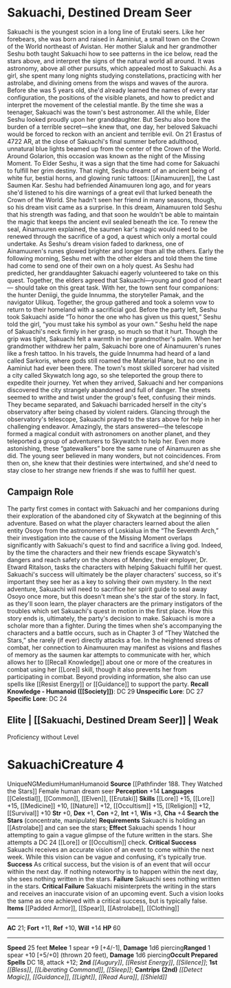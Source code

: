 ﻿---
ac: '21'
alignment: NG
all_resistance: null
burrow_speed: null
charisma: '+4'
climb_speed: null
constitution: '+2'
creature_ability:
- Search the Stars
creature_family: null
description: "Sakuachi is the youngest scion in a long line of Erutaki seers. Like\
  \ her forebears, she was born and raised in Aaminiut, a small town on the Crown\
  \ of the World northeast of Avistan. Her mother Sialuk and her grandmother Seshu\
  \ both taught Sakuachi how to see patterns in the ice below, read the stars above,\
  \ and interpret the signs of the natural world all around.<br/><br/> It was astronomy,\
  \ above all other pursuits, which appealed most to Sakuachi. As a girl, she spent\
  \ many long nights studying constellations, practicing with her astrolabe, and divining\
  \ omens from the wisps and waves of the aurora. Before she was 5 years old, she'd\
  \ already learned the names of every star configuration, the positions of the visible\
  \ planets, and how to predict and interpret the movement of the celestial mantle.\
  \ By the time she was a teenager, Sakuachi was the town's best astronomer.<br/><br/>\
  \ All the while, Elder Seshu looked proudly upon her granddaughter. But Seshu also\
  \ bore the burden of a terrible secret\u2014she knew that, one day, her beloved\
  \ Sakuachi would be forced to reckon with an ancient and terrible evil. On 21 Erastus\
  \ of 4722 AR, at the close of Sakuachi's final summer before adulthood, unnatural\
  \ blue lights beamed up from the center of the Crown of the World. Around Golarion,\
  \ this occasion was known as the night of the Missing Moment. To Elder Seshu, it\
  \ was a sign that the time had come for Sakuachi to fulfill her grim destiny.<br/><br/>\
  \ That night, Seshu dreamt of an ancient being of white fur, bestial horns, and\
  \ glowing runic tattoos: [[DATABASE/monster/Ainamuuren|Ainamuuren]] , the Last Saumen\
  \ Kar. Seshu had befriended Ainamuuren long ago, and for years she'd listened to\
  \ his dire warnings of a great evil that lurked beneath the Crown of the World.\
  \ She hadn't seen her friend in many seasons, though, so his dream visit came as\
  \ a surprise. In this dream, Ainamuuren told Seshu that his strength was fading,\
  \ and that soon he wouldn't be able to maintain the magic that keeps the ancient\
  \ evil sealed beneath the ice. To renew the seal, Ainamuuren explained, the saumen\
  \ kar's magic would need to be renewed through the sacrifice of a god, a quest which\
  \ only a mortal could undertake. As Seshu's dream vision faded to darkness, one\
  \ of Ainamuuren's runes glowed brighter and longer than all the others.<br/><br/>\
  \  Early the following morning, Seshu met with the other elders and told them the\
  \ time had come to send one of their own on a holy quest. As Seshu had predicted,\
  \ her granddaughter Sakuachi eagerly volunteered to take on this quest. Together,\
  \ the elders agreed that Sakuachi\u2014young and good of heart\u2014 should take\
  \ on this great task. With her, the town sent four companions: the hunter Deniigi,\
  \ the guide Innumma, the storyteller Pamak, and the navigator Ulikuq. Together,\
  \ the group gathered and took a solemn vow to return to their homeland with a sacrificial\
  \ god.<br/><br/> Before the party left, Seshu took Sakuachi aside \u201CTo honor\
  \ the one who has given us this quest,\u201D Seshu told the girl, \u201Cyou must\
  \ take his symbol as your own.\u201D Seshu held the nape of Sakuachi's neck firmly\
  \ in her grasp, so much so that it hurt. Though the grip was tight, Sakuachi felt\
  \ a warmth in her grandmother's palm. When her grandmother withdrew her palm, Sakuachi\
  \ bore one of Ainamuuren's runes like a fresh tattoo.<br/><br/> In his travels,\
  \ the guide Innumma had heard of a land called Sarkoris, where gods still roamed\
  \ the Material Plane, but no one in Aaminiut had ever been there. The town's most\
  \ skilled sorcerer had visited a city called Skywatch long ago, so she teleported\
  \ the group there to expedite their journey. Yet when they arrived, Sakuachi and\
  \ her companions discovered the city strangely abandoned and full of danger. The\
  \ streets seemed to writhe and twist under the group's feet, confusing their minds.\
  \ They became separated, and Sakuachi barricaded herself in the city's observatory\
  \ after being chased by violent raiders.<br/><br/> Glancing through the observatory's\
  \ telescope, Sakuachi prayed to the stars above for help in her challenging endeavor.\
  \ Amazingly, the stars answered\u2014the telescope formed a magical conduit with\
  \ astronomers on another planet, and they teleported a group of adventurers to Skywatch\
  \ to help her. Even more astonishing, these \u201Cgatewalkers\u201D bore the same\
  \ rune of Ainamuuren as she did. The young seer believed in many wonders, but not\
  \ coincidences. From then on, she knew that their destinies were intertwined, and\
  \ she'd need to stay close to her strange new friends if she was to fulfill her\
  \ quest."
dexterity: '+1'
element: null
fly_speed: null
fortitude: '+11'
hp: '60'
id: '2467'
immunity: null
intelligence: '+1'
land_speed: '25'
language:
- '[[DATABASE/language/Celestial|Celestial]]'
- '[[DATABASE/language/Common|Common]]'
- '[[DATABASE/language/Elven|Elven]]'
- '[[DATABASE/language/Erutaki|Erutaki]]'
level: '4'
max_speed: '25'
name: Sakuachi
perception: '+14'
rarity: Unique
reflex: '+10'
resistance: null
rus_type_level: null
sense: null
size: Medium
skill:
- '[[DATABASE/skill/Lore|Astronomy Lore]] +15'
- '[[DATABASE/skill/Lore|Fortune-Telling Lore]] +15'
- '[[DATABASE/skill/Medicine|Medicine]] +10'
- '[[DATABASE/skill/Nature|Nature]] +12'
- '[[DATABASE/skill/Occultism|Occultism]] +15'
- '[[DATABASE/skill/Religion|Religion]] +12'
- '[[DATABASE/skill/Survival|Survival]] +10'
source: '[[DATABASE/source/Pathfinder 188. They Watched the Stars|Pathfinder #188:
  They Watched the Stars]]'
speed:
- 25 feet
spell:
- '[[DATABASE/spell/Augury|Augury]]'
- '[[DATABASE/spell/Bless|Bless]]'
- '[[DATABASE/spell/Detect Magic|Detect Magic]]'
- '[[DATABASE/spell/Guidance|Guidance]]'
- '[[DATABASE/spell/Liberating Command|Liberating Command]]'
- '[[DATABASE/spell/Light|Light]]'
- '[[DATABASE/spell/Read Aura|ReadAura]]'
- '[[DATABASE/spell/Resist Energy|Resist Energy]]'
- '[[DATABASE/spell/Shield|Shield]]'
- '[[DATABASE/spell/Silence|Silence]]'
- '[[DATABASE/spell/Sleep|Sleep]]'
strength: '+0'
strength_req: '0'
strongest_save:
- Will
swim_speed: null
trait:
- '[[DATABASE/trait/Human|Human]]'
- '[[DATABASE/trait/Humanoid|Humanoid]]'
- '[[DATABASE/trait/Unique|Unique]]'
type: Creature
vision: null
weakest_save:
- Reflex
weakness: null
will: '+14'
wisdom: '+3'

---
# Sakuachi, Destined Dream Seer

Sakuachi is the youngest scion in a long line of Erutaki seers. Like her forebears, she was born and raised in Aaminiut, a small town on the Crown of the World northeast of Avistan. Her mother Sialuk and her grandmother Seshu both taught Sakuachi how to see patterns in the ice below, read the stars above, and interpret the signs of the natural world all around.
 It was astronomy, above all other pursuits, which appealed most to Sakuachi. As a girl, she spent many long nights studying constellations, practicing with her astrolabe, and divining omens from the wisps and waves of the aurora. Before she was 5 years old, she'd already learned the names of every star configuration, the positions of the visible planets, and how to predict and interpret the movement of the celestial mantle. By the time she was a teenager, Sakuachi was the town's best astronomer.
 All the while, Elder Seshu looked proudly upon her granddaughter. But Seshu also bore the burden of a terrible secret—she knew that, one day, her beloved Sakuachi would be forced to reckon with an ancient and terrible evil. On 21 Erastus of 4722 AR, at the close of Sakuachi's final summer before adulthood, unnatural blue lights beamed up from the center of the Crown of the World. Around Golarion, this occasion was known as the night of the Missing Moment. To Elder Seshu, it was a sign that the time had come for Sakuachi to fulfill her grim destiny.
 That night, Seshu dreamt of an ancient being of white fur, bestial horns, and glowing runic tattoos: [[Ainamuuren]], the Last Saumen Kar. Seshu had befriended Ainamuuren long ago, and for years she'd listened to his dire warnings of a great evil that lurked beneath the Crown of the World. She hadn't seen her friend in many seasons, though, so his dream visit came as a surprise. In this dream, Ainamuuren told Seshu that his strength was fading, and that soon he wouldn't be able to maintain the magic that keeps the ancient evil sealed beneath the ice. To renew the seal, Ainamuuren explained, the saumen kar's magic would need to be renewed through the sacrifice of a god, a quest which only a mortal could undertake. As Seshu's dream vision faded to darkness, one of Ainamuuren's runes glowed brighter and longer than all the others.
 Early the following morning, Seshu met with the other elders and told them the time had come to send one of their own on a holy quest. As Seshu had predicted, her granddaughter Sakuachi eagerly volunteered to take on this quest. Together, the elders agreed that Sakuachi—young and good of heart— should take on this great task. With her, the town sent four companions: the hunter Deniigi, the guide Innumma, the storyteller Pamak, and the navigator Ulikuq. Together, the group gathered and took a solemn vow to return to their homeland with a sacrificial god.
 Before the party left, Seshu took Sakuachi aside “To honor the one who has given us this quest,” Seshu told the girl, “you must take his symbol as your own.” Seshu held the nape of Sakuachi's neck firmly in her grasp, so much so that it hurt. Though the grip was tight, Sakuachi felt a warmth in her grandmother's palm. When her grandmother withdrew her palm, Sakuachi bore one of Ainamuuren's runes like a fresh tattoo.
 In his travels, the guide Innumma had heard of a land called Sarkoris, where gods still roamed the Material Plane, but no one in Aaminiut had ever been there. The town's most skilled sorcerer had visited a city called Skywatch long ago, so she teleported the group there to expedite their journey. Yet when they arrived, Sakuachi and her companions discovered the city strangely abandoned and full of danger. The streets seemed to writhe and twist under the group's feet, confusing their minds. They became separated, and Sakuachi barricaded herself in the city's observatory after being chased by violent raiders.
 Glancing through the observatory's telescope, Sakuachi prayed to the stars above for help in her challenging endeavor. Amazingly, the stars answered—the telescope formed a magical conduit with astronomers on another planet, and they teleported a group of adventurers to Skywatch to help her. Even more astonishing, these “gatewalkers” bore the same rune of Ainamuuren as she did. The young seer believed in many wonders, but not coincidences. From then on, she knew that their destinies were intertwined, and she'd need to stay close to her strange new friends if she was to fulfill her quest.

## Campaign Role

The party first comes in contact with Sakuachi and her companions during their exploration of the abandoned city of Skywatch at the beginning of this adventure. Based on what the player characters learned about the alien entity Osoyo from the astronomers of Loskialua in the “The Seventh Arch,” their investigation into the cause of the Missing Moment overlaps significantly with Sakuachi's quest to find and sacrifice a living god. Indeed, by the time the characters and their new friends escape Skywatch's dangers and reach safety on the shores of Mendev, their employer, Dr. Etward Ritalson, tasks the characters with helping Sakuachi fulfill her quest.
 Sakuachi's success will ultimately be the player characters' success, so it's important they see her as a key to solving their own mystery. In the next adventure, Sakuachi will need to sacrifice her spirit guide to seal away Osoyo once more, but this doesn't mean she's the star of the story. In fact, as they'll soon learn, the player characters are the primary instigators of the troubles which set Sakuachi's quest in motion in the first place. How this story ends is, ultimately, the party's decision to make.
 Sakuachi is more a scholar more than a fighter. During the times when she's accompanying the characters and a battle occurs, such as in Chapter 3 of “They Watched the Stars,” she rarely (if ever) directly attacks a foe. In the heightened stress of combat, her connection to Ainamuuren may manifest as visions and flashes of memory as the saumen kar attempts to communicate with her, which allows her to [[Recall Knowledge]] about one or more of the creatures in combat using her [[Lore]] skill, though it also prevents her from participating in combat. Beyond providing information, she also can use spells like [[Resist Energy]] or [[Guidance]] to support the party.
**Recall Knowledge - Humanoid ([[Society]])**: DC 29
**Unspecific Lore**: DC 27
**Specific Lore**: DC 24

## Elite | [[Sakuachi, Destined Dream Seer]] | Weak
Proficiency without Level

# Sakuachi<span class="item-type">Creature 4</span>

<span class="trait-unique item-trait">Unique</span><span class="trait-alignment item-trait">NG</span><span class="trait-size item-trait">Medium</span><span class="item-trait">Human</span><span class="item-trait">Humanoid</span>
**Source** [[Pathfinder 188. They Watched the Stars]]
Female human dream seer
**Perception** +14
**Languages** [[Celestial]], [[Common]], [[Elven]], [[Erutaki]]
**Skills** [[Lore]] +15, [[Lore]] +15, [[Medicine]] +10, [[Nature]] +12, [[Occultism]] +15, [[Religion]] +12, [[Survival]] +10
**Str** +0, **Dex** +1, **Con** +2, **Int** +1, **Wis** +3, **Cha** +4
**Search the Stars** (concentrate, manipulate) **Requirements** Sakuachi is holding an [[Astrolabe]] and can see the stars; **Effect** Sakuachi spends 1 hour attempting to gain a vague glimpse of the future written in the stars. She attempts a DC 24 [[Lore]] or [[Occultism]] check.
 **Critical Success** Sakuachi receives an accurate vision of an event to come within the next week. While this vision can be vague and confusing, it's typically true.
 **Success** As critical success, but the vision is of an event that will occur within the next day. If nothing noteworthy is to happen within the next day, she sees nothing written in the stars.
 **Failure** Sakuachi sees nothing written in the stars.
 **Critical Failure** Sakuachi misinterprets the writing in the stars and receives an inaccurate vision of an upcoming event. Such a vision looks the same as one achieved with a critical success, but is typically false.
**Items** [[Padded Armor]], [[Spear]], [[Astrolabe]], [[Clothing]]

---
**AC** 21; **Fort** +11, **Ref** +10, **Will** +14
**HP** 60

---
**Speed** 25 feet
<span class="in-box-ability">**Melee** <span class="action-icon">1</span> spear +9 [+4/-1], **Damage** 1d6 piercing</span><span class="in-box-ability">**Ranged** <span class="action-icon">1</span> spear +10 [+5/+0] (thrown 20 feet), **Damage** 1d6 piercing</span>**Occult Prepared Spells** DC 18, attack +12; **2nd** _[[Augury]]_, _[[Resist Energy]]_, _[[Silence]]_; **1st** _[[Bless]]_, _[[Liberating Command]]_, _[[Sleep]]_; **Cantrips** **(2nd)** _[[Detect Magic]]_, _[[Guidance]]_, _[[Light]]_, _[[Read Aura]]_, _[[Shield]]_